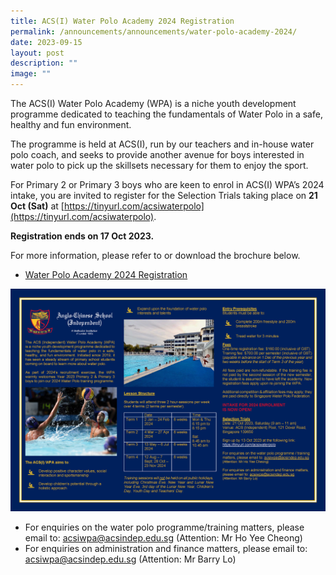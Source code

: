 ```yaml
---
title: ACS(I) Water Polo Academy 2024 Registration
permalink: /announcements/announcements/water-polo-academy-2024/
date: 2023-09-15
layout: post
description: ""
image: ""
---
```

The ACS(I) Water Polo Academy (WPA) is a niche youth development programme dedicated to teaching the fundamentals of Water Polo in a safe, healthy and fun environment.

The programme is held at ACS(I), run by our teachers and in-house water polo coach, and seeks to provide another avenue for boys interested in water polo to pick up the skillsets necessary for them to enjoy the sport.

For Primary 2 or Primary 3 boys who are keen to enrol in ACS(I) WPA’s 2024 intake, you are invited to register for the Selection Trials taking place on **21 Oct (Sat)** at [https://tinyurl.com/acsiwaterpolo](https://tinyurl.com/acsiwaterpolo).

**Registration ends on 17 Oct 2023.**

For more information, please refer to or download the brochure below.

*  [Water Polo Academy 2024 Registration](/files/acs(i)%20wpa%20brochure%202024.pdf)

![](/images/acs(i)%20wpa%20brochure%202024.png)

*   For enquiries on the water polo programme/training matters, please email to: [acsiwpa@acsindep.edu.sg](mailto:acsiwpa@acsindep.edu.sg) (Attention: Mr Ho Yee Cheong)
*   For enquiries on administration and finance matters, please email to: [acsiwpa@acsindep.edu.sg](mailto:acsiwpa@acsindep.edu.sg) (Attention: Mr Barry Lo)
